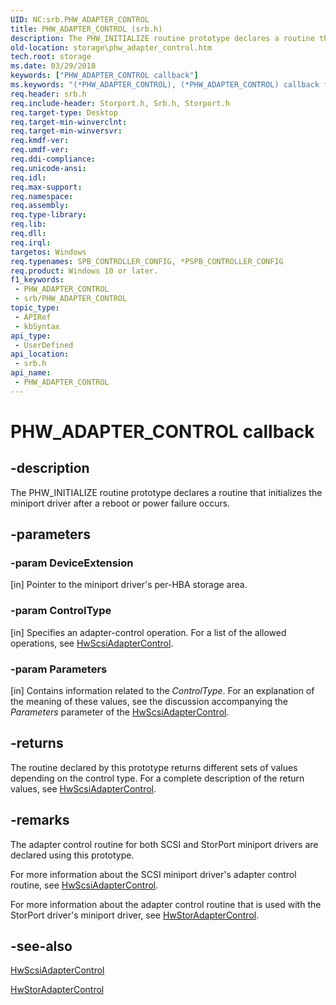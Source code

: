 ```yaml
---
UID: NC:srb.PHW_ADAPTER_CONTROL
title: PHW_ADAPTER_CONTROL (srb.h)
description: The PHW_INITIALIZE routine prototype declares a routine that initializes the miniport driver after a reboot or power failure occurs.
old-location: storage\phw_adapter_control.htm
tech.root: storage
ms.date: 03/29/2018
keywords: ["PHW_ADAPTER_CONTROL callback"]
ms.keywords: "(*PHW_ADAPTER_CONTROL), (*PHW_ADAPTER_CONTROL) callback function [Storage Devices], ide_minikr_fb5a2e9f-b755-417e-b152-ef680c85c16a.xml, srb/(*PHW_ADAPTER_CONTROL), storage.phw_adapter_control"
req.header: srb.h
req.include-header: Storport.h, Srb.h, Storport.h
req.target-type: Desktop
req.target-min-winverclnt: 
req.target-min-winversvr: 
req.kmdf-ver: 
req.umdf-ver: 
req.ddi-compliance: 
req.unicode-ansi: 
req.idl: 
req.max-support: 
req.namespace: 
req.assembly: 
req.type-library: 
req.lib: 
req.dll: 
req.irql: 
targetos: Windows
req.typenames: SPB_CONTROLLER_CONFIG, *PSPB_CONTROLLER_CONFIG
req.product: Windows 10 or later.
f1_keywords:
 - PHW_ADAPTER_CONTROL
 - srb/PHW_ADAPTER_CONTROL
topic_type:
 - APIRef
 - kbSyntax
api_type:
 - UserDefined
api_location:
 - srb.h
api_name:
 - PHW_ADAPTER_CONTROL
---
```


# PHW_ADAPTER_CONTROL callback


## -description

The PHW_INITIALIZE routine prototype declares a routine that initializes the miniport driver after a reboot or power failure occurs.

## -parameters

### -param DeviceExtension 

[in]
Pointer to the miniport driver's per-HBA storage area.

### -param ControlType 

[in]
Specifies an adapter-control operation. For a list of the allowed operations, see <a href="/previous-versions/windows/hardware/drivers/ff557274(v=vs.85)">HwScsiAdapterControl</a>.

### -param Parameters 

[in]
Contains information related to the <i>ControlType</i>. For an explanation of the meaning of these values, see the discussion accompanying the <i>Parameters</i> parameter of the <a href="/previous-versions/windows/hardware/drivers/ff557274(v=vs.85)">HwScsiAdapterControl</a>.

## -returns

The routine declared by this prototype returns different sets of values depending on the control type. For a complete description of the return values, see <a href="/previous-versions/windows/hardware/drivers/ff557274(v=vs.85)">HwScsiAdapterControl</a>.

## -remarks

The adapter control routine for both SCSI and StorPort miniport drivers are declared using this prototype.

For more information about the SCSI miniport driver's adapter control routine, see <a href="/previous-versions/windows/hardware/drivers/ff557274(v=vs.85)">HwScsiAdapterControl</a>.

For more information about the adapter control routine that is used with the StorPort driver's miniport driver, see <a href="/windows-hardware/drivers/ddi/storport/nc-storport-hw_adapter_control">HwStorAdapterControl</a>.

## -see-also

<a href="/previous-versions/windows/hardware/drivers/ff557274(v=vs.85)">HwScsiAdapterControl</a>



<a href="/windows-hardware/drivers/ddi/storport/nc-storport-hw_adapter_control">HwStorAdapterControl</a>

